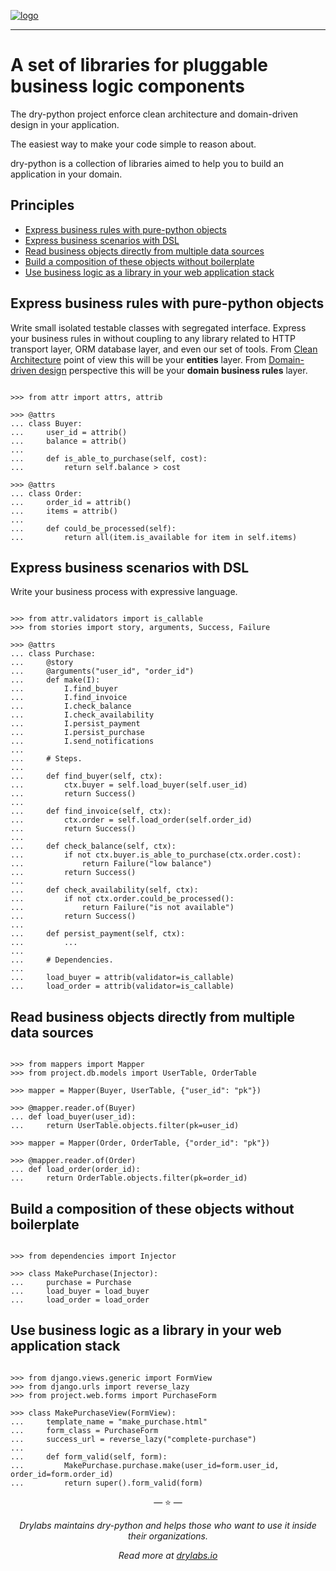 [![logo](https://raw.githubusercontent.com/dry-python/brand/master/logo/project.png)](https://github.com/dry-python)

---

# A set of libraries for pluggable business logic components

The dry-python project enforce clean architecture and domain-driven
design in your application.

The easiest way to make your code simple to reason about.

dry-python is a collection of libraries aimed to help you to build an application in your domain.

## Principles

- [Express business rules with pure-python objects](#express-business-rules-with-pure-python-objects)
- [Express business scenarios with DSL](#express-business-scenarios-with-dsl)
- [Read business objects directly from multiple data sources](#read-business-objects-directly-from-multiple-data-sources)
- [Build a composition of these objects without boilerplate](#build-a-composition-of-these-objects-without-boilerplate)
- [Use business logic as a library in your web application stack](#use-business-logic-as-a-library-in-your-web-application-stack)

## Express business rules with pure-python objects

Write small isolated testable classes with segregated interface.
Express your business rules in without coupling to any library related
to HTTP transport layer, ORM database layer, and even our set of
tools. From [Clean
Architecture](https://blog.cleancoder.com/uncle-bob/2012/08/13/the-clean-architecture.html)
point of view this will be your **entities** layer. From
[Domain-driven
design](https://en.wikipedia.org/wiki/Domain-driven_design)
perspective this will be your **domain business rules** layer.

```pycon

>>> from attr import attrs, attrib

>>> @attrs
... class Buyer:
...     user_id = attrib()
...     balance = attrib()
...
...     def is_able_to_purchase(self, cost):
...         return self.balance > cost

>>> @attrs
... class Order:
...     order_id = attrib()
...     items = attrib()
...
...     def could_be_processed(self):
...         return all(item.is_available for item in self.items)

```

## Express business scenarios with DSL

Write your business process with expressive language.

```pycon

>>> from attr.validators import is_callable
>>> from stories import story, arguments, Success, Failure

>>> @attrs
... class Purchase:
...     @story
...     @arguments("user_id", "order_id")
...     def make(I):
...         I.find_buyer
...         I.find_invoice
...         I.check_balance
...         I.check_availability
...         I.persist_payment
...         I.persist_purchase
...         I.send_notifications
...
...     # Steps.
...
...     def find_buyer(self, ctx):
...         ctx.buyer = self.load_buyer(self.user_id)
...         return Success()
...
...     def find_invoice(self, ctx):
...         ctx.order = self.load_order(self.order_id)
...         return Success()
...
...     def check_balance(self, ctx):
...         if not ctx.buyer.is_able_to_purchase(ctx.order.cost):
...             return Failure("low balance")
...         return Success()
...
...     def check_availability(self, ctx):
...         if not ctx.order.could_be_processed():
...             return Failure("is not available")
...         return Success()
...
...     def persist_payment(self, ctx):
...         ...
...
...     # Dependencies.
...
...     load_buyer = attrib(validator=is_callable)
...     load_order = attrib(validator=is_callable)

```

## Read business objects directly from multiple data sources

```pycon

>>> from mappers import Mapper
>>> from project.db.models import UserTable, OrderTable

>>> mapper = Mapper(Buyer, UserTable, {"user_id": "pk"})

>>> @mapper.reader.of(Buyer)
... def load_buyer(user_id):
...     return UserTable.objects.filter(pk=user_id)

>>> mapper = Mapper(Order, OrderTable, {"order_id": "pk"})

>>> @mapper.reader.of(Order)
... def load_order(order_id):
...     return OrderTable.objects.filter(pk=order_id)

```

## Build a composition of these objects without boilerplate

```pycon

>>> from dependencies import Injector

>>> class MakePurchase(Injector):
...     purchase = Purchase
...     load_buyer = load_buyer
...     load_order = load_order

```

## Use business logic as a library in your web application stack

```pycon

>>> from django.views.generic import FormView
>>> from django.urls import reverse_lazy
>>> from project.web.forms import PurchaseForm

>>> class MakePurchaseView(FormView):
...     template_name = "make_purchase.html"
...     form_class = PurchaseForm
...     success_url = reverse_lazy("complete-purchase")
...
...     def form_valid(self, form):
...         MakePurchase.purchase.make(user_id=form.user_id, order_id=form.order_id)
...         return super().form_valid(form)

```

<p align="center">&mdash; ⭐️ &mdash;</p>
<p align="center"><i>Drylabs maintains dry-python and helps those who want to use it inside their organizations.</i></p>
<p align="center"><i>Read more at <a href="https://drylabs.io">drylabs.io</a></i></p>
